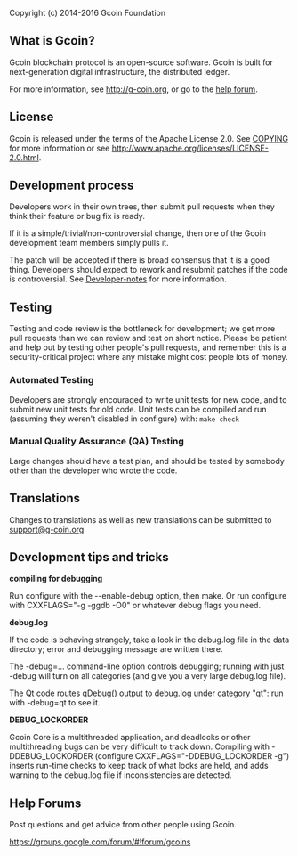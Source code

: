 Copyright (c) 2014-2016 Gcoin Foundation

What is Gcoin?
----------------

Gcoin blockchain protocol is an open-source software.
Gcoin is built for next-generation digital infrastructure, the distributed ledger.

For more information, see http://g-coin.org, or go to the [help forum](https://groups.google.com/forum/#!forum/gcoins).

License
-------

Gcoin is released under the terms of the Apache License 2.0. See [COPYING](COPYING) for more
information or see http://www.apache.org/licenses/LICENSE-2.0.html.

Development process
-------------------

Developers work in their own trees, then submit pull requests when they think
their feature or bug fix is ready.

If it is a simple/trivial/non-controversial change, then one of the Gcoin
development team members simply pulls it.

The patch will be accepted if there is broad consensus that it is a good thing.
Developers should expect to rework and resubmit patches if the code is
controversial. See [Developer-notes](doc/developer-notes.md) for more information.


Testing
-------

Testing and code review is the bottleneck for development; we get more pull
requests than we can review and test on short notice. Please be patient and help out by testing
other people's pull requests, and remember this is a security-critical project where any mistake might cost people
lots of money.

### Automated Testing

Developers are strongly encouraged to write unit tests for new code, and to
submit new unit tests for old code. Unit tests can be compiled and run (assuming they weren't disabled in configure) with: `make check`


### Manual Quality Assurance (QA) Testing

Large changes should have a test plan, and should be tested by somebody other
than the developer who wrote the code.

Translations
------------

Changes to translations as well as new translations can be submitted to
support@g-coin.org

Development tips and tricks
---------------------------

**compiling for debugging**

Run configure with the --enable-debug option, then make. Or run configure with
CXXFLAGS="-g -ggdb -O0" or whatever debug flags you need.

**debug.log**

If the code is behaving strangely, take a look in the debug.log file in the data directory;
error and debugging message are written there.

The -debug=... command-line option controls debugging; running with just -debug will turn
on all categories (and give you a very large debug.log file).

The Qt code routes qDebug() output to debug.log under category "qt": run with -debug=qt
to see it.

**DEBUG_LOCKORDER**

Gcoin Core is a multithreaded application, and deadlocks or other multithreading bugs
can be very difficult to track down. Compiling with -DDEBUG_LOCKORDER (configure
CXXFLAGS="-DDEBUG_LOCKORDER -g") inserts run-time checks to keep track of what locks
are held, and adds warning to the debug.log file if inconsistencies are detected.

Help Forums
---------------------------
Post questions and get advice from other people using Gcoin.

https://groups.google.com/forum/#!forum/gcoins
